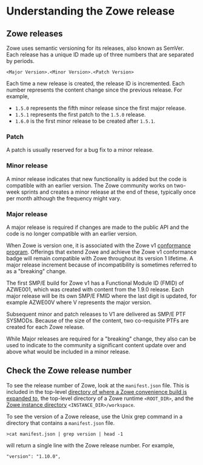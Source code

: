 # Understanding the Zowe release

## Zowe releases

Zowe uses semantic versioning for its releases, also known as SemVer.  Each release has a unique ID made up of three numbers that are separated by periods.

```
<Major Version>.<Minor Version>.<Patch Version>
```
Each time a new release is created, the release ID is incremented.  Each number represents the content change since the previous release.  For example, 
- `1.5.0` represents the fifth minor release since the first major release.  
- `1.5.1` represents the first patch to the `1.5.0` release.
- `1.6.0` is the first minor release to be created after `1.5.1`.

### Patch
A patch is usually reserved for a bug fix to a minor release.

### Minor release
A minor release indicates that new functionality is added but the code is compatible with an earlier version.  The Zowe community works on two-week sprints and creates a minor release at the end of these, typically once per month although the frequency might vary.

### Major release
A major release is required if changes are made to the public API and the code is no longer compatible with an earlier version.  

When Zowe is version one, it is associated with the Zowe v1 [conformance program](../extend/zowe-conformance-program.md). Offerings that extend Zowe and achieve the Zowe v1 conformance badge will remain compatible with Zowe throughout its version 1 lifetime. A major release increment because of incompatibility is sometimes referred to as a "breaking" change.

The first SMP/E build for Zowe v1 has a Functional Module ID (FMID) of AZWE001, which was created with content from the 1.9.0 release. Each major release will be its own SMP/E FMID where the last digit is updated, for example AZWE00V where V represents the major version.

Subsequent minor and patch releases to V1 are delivered as SMP/E PTF SYSMODs.  Because of the size of the content, two co-requisite PTFs are created for each Zowe release.

While Major releases are required for a "breaking" change, they also can be used to indicate to the community a significant content update over and above what would be included in a minor release.

## Check the Zowe release number

To see the release number of Zowe, look at the `manifest.json` file.  This is included in the top-level [directory of where a Zowe convenience build is expanded to](../user-guide/install-zowe-zos-convenience-build.md), the top-level directory of a Zowe runtime `<ROOT_DIR>`, and the [Zowe instance directory](../user-guide/configure-instance-directory.md) `<INSTANCE_DIR>/workspace`.

To see the version of a Zowe release, use the Unix grep command in a directory that contains a `manifest.json` file. 

```
>cat manifest.json | grep version | head -1
```

will return a single line with the Zowe release number. For example,
```
"version": "1.10.0",
```
